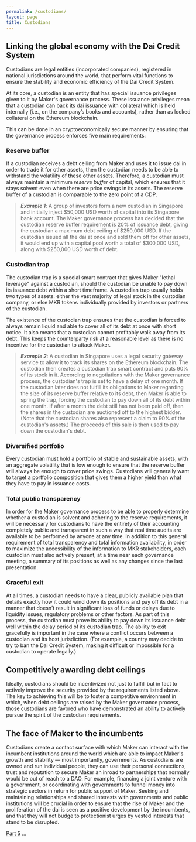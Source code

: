 ```yaml
---
permalink: /custodians/
layout: page
title: Custodians
---
```



## Linking the global economy with the Dai Credit System

Custodians are legal entities (incorporated companies), registered in national jurisdictions around the world, that perform vital functions to ensure the stability and economic efficiency of the Dai Credit System.

At its core, a custodian is an entity that has special issuance privileges given to it by Maker's governance process. These issuance privileges mean that a custodian can back its dai issuance with collateral which is held internally (i.e., on the company’s books and accounts), rather than as locked collateral on the Ethereum blockchain.

This can be done in an cryptoeconomically secure manner by ensuring that the governance process enforces five main requirements:

### Reserve buffer

If a custodian receives a debt ceiling from Maker and uses it to issue dai in order to trade it for other assets, then the custodian needs to be able to withstand the volatility of these other assets. Therefore, a custodian must always maintain a minimum *reserve buffer* of capital, which ensures that it stays solvent even when there are price swings in its assets. The reserve buffer of a custodian is comparable to the zero point of a CDP.

>*__Example 1__*: A group of investors form a new custodian in Singapore and initially inject $50,000 USD worth of capital into its Singapore bank account. The Maker governance process has decided that the custodian reserve buffer requirement is 20% of issuance debt, giving the custodian a maximum debt ceiling of $250,000 USD. If the custodian issued all the dai at once and sold them off for other assets, it would end up with a capital pool worth a total of $300,000 USD, along with $250,000 USD worth of debt.

### Custodian trap

The custodian trap is a special smart contract that gives Maker "lethal leverage" against a custodian, should the custodian be unable to pay down its issuance debt within a short timeframe. A custodian trap usually holds two types of assets: either the vast majority of legal stock in the custodian company, or else MKR tokens individually provided by investors or partners of the custodian.

The existence of the custodian trap ensures that the custodian is forced to always remain liquid and able to cover all of its debt at once with short notice. It also means that a custodian cannot profitably walk away from its debt. This keeps the counterparty risk at a reasonable level as there is no incentive for the custodian to attack Maker.

>*__Example 2__*: A custodian in Singapore uses a legal security gateway service to allow it to track its shares on the Ethereum blockchain. The custodian then creates a custodian trap smart contract and puts 90% of its stock in it. According to negotiations with the Maker governance process, the custodian's trap is set to have a delay of one month. If the custodian later does not fulfill its obligations to Maker regarding the size of its reserve buffer relative to its debt, then Maker is able to spring the trap, forcing the custodian to pay down all of its debt within one month. If after a month the debt still has not been paid off, then the shares in the custodian are auctioned off to the highest bidder. (Note that the custodian shares also represent a claim to 90% of the custodian's assets.) The proceeds of this sale is then used to pay down the custodian's debt.

### Diversified portfolio

Every custodian must hold a portfolio of stable and sustainable assets, with an aggregate volatility that is low enough to ensure that the reserve buffer will always be enough to cover price swings. Custodians will generally want to target a portfolio composition that gives them a higher yield than what they have to pay in issuance costs.

### Total public transparency

In order for the Maker governance process to be able to properly determine whether a custodian is solvent and adhering to the reserve requirements, it will be necessary for custodians to have the entirety of their accounting completely public and transparent in such a way that real time audits are available to be performed by anyone at any time. In addition to this general requirement of total transparency and total information availability, in order to maximize the accessibility of the information to MKR stakeholders, each custodian must also actively present, at a time near each governance meeting, a summary of its positions as well as any changes since the last presentation.

### Graceful exit

At all times, a custodian needs to have a clear, publicly available plan that details exactly how it could wind down its positions and pay off its debt in a manner that doesn’t result in significant loss of funds or delays due to liquidity issues, regulatory problems or other factors. As part of this process, the custodian must prove its ability to pay down its issuance debt well within the delay period of its custodian trap. The ability to exit gracefully is important in the case where a conflict occurs between a custodian and its host jurisdiction. (For example, a country may decide to try to ban the Dai Credit System, making it difficult or impossible for a custodian to operate legally.)

## Competitively awarding debt ceilings

Ideally, custodians should be incentivized not just to fulfill but in fact to actively improve the security provided by the requirements listed above. The key to achieving this will be to foster a competitive environment in which, when debt ceilings are raised by the Maker governance process, those custodians are favored who have demonstrated an ability to actively pursue the spirit of the custodian requirements.

## The face of Maker to the incumbents

Custodians create a contact surface with which Maker can interact with the incumbent institutions around the world which are able to impact Maker's growth and stability &mdash; most importantly, governments. As custodians are owned and run individual people, they can use their personal connections, trust and reputation to secure Maker an inroad to partnerships that normally would be out of reach to a DAO. For example, financing a joint venture with a government, or coordinating with governments to funnel money into strategic sectors in return for public support of Maker. Seeking and maintaining relationships and shared interests with governments and public institutions will be crucial in order to ensure that the rise of Maker and the proliferation of the dai is seen as a positive development by the incumbents, and that they will not budge to protectionist urges by vested interests that stand to be disrupted.


<div class="pagination">
    <a class="pagination-item older" href="/docs/mkr-distribution-and-the-mkr-fund/">Part 5</a>
    <span class="pagination-item newer">…</span>
</div>
